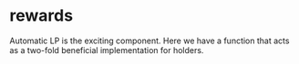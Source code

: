 # rewards
Automatic LP is the exciting component. Here we have a function that acts as a two-fold beneficial implementation for holders.
